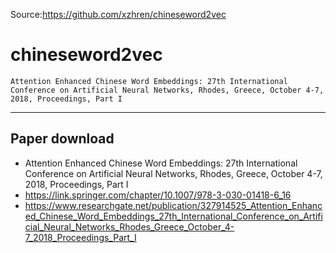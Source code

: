 Source:https://github.com/xzhren/chineseword2vec

# chineseword2vec


```
Attention Enhanced Chinese Word Embeddings: 27th International Conference on Artificial Neural Networks, Rhodes, Greece, October 4-7, 2018, Proceedings, Part I
```

--------------------
## Paper download
- Attention Enhanced Chinese Word Embeddings: 27th International Conference on Artificial Neural Networks, Rhodes, Greece, October 4-7, 2018, Proceedings, Part I
- https://link.springer.com/chapter/10.1007/978-3-030-01418-6_16
- https://www.researchgate.net/publication/327914525_Attention_Enhanced_Chinese_Word_Embeddings_27th_International_Conference_on_Artificial_Neural_Networks_Rhodes_Greece_October_4-7_2018_Proceedings_Part_I

